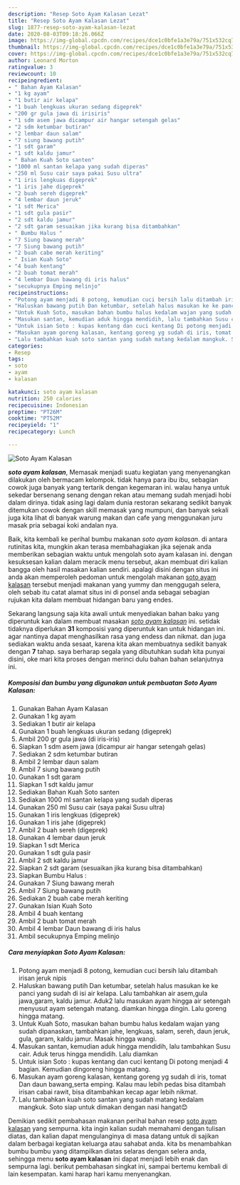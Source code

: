 ```yaml
---
description: "Resep Soto Ayam Kalasan Lezat"
title: "Resep Soto Ayam Kalasan Lezat"
slug: 1877-resep-soto-ayam-kalasan-lezat
date: 2020-08-03T09:18:26.066Z
image: https://img-global.cpcdn.com/recipes/dce1c0bfe1a3e79a/751x532cq70/soto-ayam-kalasan-foto-resep-utama.jpg
thumbnail: https://img-global.cpcdn.com/recipes/dce1c0bfe1a3e79a/751x532cq70/soto-ayam-kalasan-foto-resep-utama.jpg
cover: https://img-global.cpcdn.com/recipes/dce1c0bfe1a3e79a/751x532cq70/soto-ayam-kalasan-foto-resep-utama.jpg
author: Leonard Morton
ratingvalue: 3
reviewcount: 10
recipeingredient:
- " Bahan Ayam Kalasan"
- "1 kg ayam"
- "1 butir air kelapa"
- "1 buah lengkuas ukuran sedang digeprek"
- "200 gr gula jawa di irisiris"
- "1 sdm asem jawa dicampur air hangar setengah gelas"
- "2 sdm ketumbar butiran"
- "2 lembar daun salam"
- "7 siung bawang putih"
- "1 sdt garam"
- "1 sdt kaldu jamur"
- " Bahan Kuah Soto santen"
- "1000 ml santan kelapa yang sudah diperas"
- "250 ml Susu cair saya pakai Susu ultra"
- "1 iris lengkuas digeprek"
- "1 iris jahe digeprek"
- "2 buah sereh digeprek"
- "4 lembar daun jeruk"
- "1 sdt Merica"
- "1 sdt gula pasir"
- "2 sdt kaldu jamur"
- "2 sdt garam sesuaikan jika kurang bisa ditambahkan"
- " Bumbu Halus "
- "7 Siung bawang merah"
- "7 Siung bawang putih"
- "2 buah cabe merah keriting"
- " Isian Kuah Soto"
- "4 buah kentang"
- "2 buah tomat merah"
- "4 lembar Daun bawang di iris halus"
- "secukupnya Emping melinjo"
recipeinstructions:
- "Potong ayam menjadi 8 potong, kemudian cuci bersih lalu ditambah irisan jeruk nipis"
- "Haluskan bawang putih Dan ketumbar, setelah halus masukan ke ke panci yang sudah di isi air kelapa. Lalu tambahkan air asem,gula jawa,garam, kaldu jamur. Aduk2 lalu masukan ayam hingga air setengah menyusut ayam setengah matang. diamkan hingga dingin. Lalu goreng hingga matang."
- "Untuk Kuah Soto, masukan bahan bumbu halus kedalam wajan yang sudah dipanaskan, tambahkan jahe, lengkuas, salam, sereh, daun jeruk, gula, garam, kaldu jamur. Masak hingga wangi."
- "Masukan santan, kemudian aduk hingga mendidih, lalu tambahkan Susu cair. Aduk terus hingga mendidih. Lalu diamkan"
- "Untuk isian Soto : kupas kentang dan cuci kentang Di potong menjadi 4 bagian. Kemudian dingoreng hingga matang."
- "Masukan ayam goreng kalasan, kentang goreng yg sudah di iris, tomat Dan daun bawang,serta emping. Kalau mau lebih pedas bisa ditambah irisan cabai rawit, bisa ditambahkan kecap agar lebih nikmat."
- "Lalu tambahkan kuah soto santan yang sudah matang kedalam mangkuk. Soto siap untuk dimakan dengan nasi hangat😊"
categories:
- Resep
tags:
- soto
- ayam
- kalasan

katakunci: soto ayam kalasan 
nutrition: 250 calories
recipecuisine: Indonesian
preptime: "PT26M"
cooktime: "PT52M"
recipeyield: "1"
recipecategory: Lunch

---
```



![Soto Ayam Kalasan](https://img-global.cpcdn.com/recipes/dce1c0bfe1a3e79a/751x532cq70/soto-ayam-kalasan-foto-resep-utama.jpg)

<b><i>soto ayam kalasan</i></b>, Memasak menjadi suatu kegiatan yang menyenangkan dilakukan oleh bermacam kelompok. tidak hanya para ibu ibu, sebagian cowok juga banyak yang tertarik dengan kegemaran ini. walau hanya untuk sekedar bersenang senang dengan rekan atau memang sudah menjadi hobi dalam dirinya. tidak asing lagi dalam dunia restoran sekarang sedikit banyak ditemukan cowok dengan skill memasak yang mumpuni, dan banyak sekali juga kita lihat di banyak warung makan dan cafe yang menggunakan juru masak pria sebagai koki andalan nya.



Baik, kita kembali ke perihal bumbu makanan <i>soto ayam kalasan</i>. di antara rutinitas kita, mungkin akan terasa membahagiakan jika sejenak anda memberikan sebagian waktu untuk mengolah soto ayam kalasan ini. dengan kesuksesan kalian dalam meracik menu tersebut, akan membuat diri kalian bangga oleh hasil masakan kalian sendiri. apalagi disini dengan situs ini anda akan memperoleh pedoman untuk mengolah makanan <u>soto ayam kalasan</u> tersebut menjadi makanan yang yummy dan menggugah selera, oleh sebab itu catat alamat situs ini di ponsel anda sebagai sebagian rujukan kita dalam membuat hidangan baru yang endes.


Sekarang langsung saja kita awali untuk menyediakan bahan baku yang diperuntuk kan dalam membuat masakan <u><i>soto ayam kalasan</i></u> ini. setidak tidaknya diperlukan <b>31</b> komposisi yang diperuntuk kan untuk hidangan ini. agar nantinya dapat menghasilkan rasa yang endess dan nikmat. dan juga sediakan waktu anda sesaat, karena kita akan membuatnya sedikit banyak dengan <b>7</b> tahap. saya berharap segala yang dibutuhkan sudah kita punyai disini, oke mari kita proses dengan merinci dulu bahan bahan selanjutnya ini.

<!--inarticleads1-->

##### Komposisi dan bumbu yang digunakan untuk pembuatan Soto Ayam Kalasan:

1. Gunakan  Bahan Ayam Kalasan
1. Gunakan 1 kg ayam
1. Sediakan 1 butir air kelapa
1. Gunakan 1 buah lengkuas ukuran sedang (digeprek)
1. Ambil 200 gr gula jawa (di iris-iris)
1. Siapkan 1 sdm asem jawa (dicampur air hangar setengah gelas)
1. Sediakan 2 sdm ketumbar butiran
1. Ambil 2 lembar daun salam
1. Ambil 7 siung bawang putih
1. Gunakan 1 sdt garam
1. Siapkan 1 sdt kaldu jamur
1. Sediakan  Bahan Kuah Soto santen
1. Sediakan 1000 ml santan kelapa yang sudah diperas
1. Gunakan 250 ml Susu cair (saya pakai Susu ultra)
1. Gunakan 1 iris lengkuas (digeprek)
1. Gunakan 1 iris jahe (digeprek)
1. Ambil 2 buah sereh (digeprek)
1. Gunakan 4 lembar daun jeruk
1. Siapkan 1 sdt Merica
1. Gunakan 1 sdt gula pasir
1. Ambil 2 sdt kaldu jamur
1. Siapkan 2 sdt garam (sesuaikan jika kurang bisa ditambahkan)
1. Siapkan  Bumbu Halus :
1. Gunakan 7 Siung bawang merah
1. Ambil 7 Siung bawang putih
1. Sediakan 2 buah cabe merah keriting
1. Gunakan  Isian Kuah Soto
1. Ambil 4 buah kentang
1. Ambil 2 buah tomat merah
1. Ambil 4 lembar Daun bawang di iris halus
1. Ambil secukupnya Emping melinjo




<!--inarticleads2-->

##### Cara menyiapkan Soto Ayam Kalasan:

1. Potong ayam menjadi 8 potong, kemudian cuci bersih lalu ditambah irisan jeruk nipis
1. Haluskan bawang putih Dan ketumbar, setelah halus masukan ke ke panci yang sudah di isi air kelapa. Lalu tambahkan air asem,gula jawa,garam, kaldu jamur. Aduk2 lalu masukan ayam hingga air setengah menyusut ayam setengah matang. diamkan hingga dingin. Lalu goreng hingga matang.
1. Untuk Kuah Soto, masukan bahan bumbu halus kedalam wajan yang sudah dipanaskan, tambahkan jahe, lengkuas, salam, sereh, daun jeruk, gula, garam, kaldu jamur. Masak hingga wangi.
1. Masukan santan, kemudian aduk hingga mendidih, lalu tambahkan Susu cair. Aduk terus hingga mendidih. Lalu diamkan
1. Untuk isian Soto : kupas kentang dan cuci kentang Di potong menjadi 4 bagian. Kemudian dingoreng hingga matang.
1. Masukan ayam goreng kalasan, kentang goreng yg sudah di iris, tomat Dan daun bawang,serta emping. Kalau mau lebih pedas bisa ditambah irisan cabai rawit, bisa ditambahkan kecap agar lebih nikmat.
1. Lalu tambahkan kuah soto santan yang sudah matang kedalam mangkuk. Soto siap untuk dimakan dengan nasi hangat😊




Demikian sedikit pembahasan makanan perihal bahan resep <u>soto ayam kalasan</u> yang sempurna. kita ingin kalian sudah memahami dengan tulisan diatas, dan kalian dapat mengulanginya di masa datang untuk di sajikan dalam berbagai kegiatan keluarga atau sahabat anda. kita bs menambahkan bumbu bumbu yang ditampilkan diatas selaras dengan selera anda, sehingga menu <b>soto ayam kalasan</b> ini dapat menjadi lebih enak dan sempurna lagi. berikut pembahasan singkat ini, sampai bertemu kembali di lain kesempatan. kami harap hari kamu menyenangkan.
